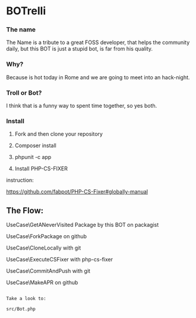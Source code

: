 BOTrelli
========

### The name

The Name is a tribute to a great FOSS developer, that helps the community daily,
but this BOT is just a stupid bot, is far from his quality.

### Why?

Because is hot today in Rome and we are going to meet into an hack-night.

### Troll or Bot?

I think that is a funny way to spent time together, so yes both.

### Install

1) Fork and then clone your repository

2) Composer install

3) phpunit -c app

4) Install PHP-CS-FIXER

instruction:

  https://github.com/fabpot/PHP-CS-Fixer#globally-manual


## The Flow:


UseCase\GetANeverVisited Package by this BOT on packagist

UseCase\ForkPackage on github

UseCase\CloneLocally with git

UseCase\ExecuteCSFixer with php-cs-fixer

UseCase\CommitAndPush with git

UseCase\MakeAPR on github
```

Take a look to:

src/Bot.php
